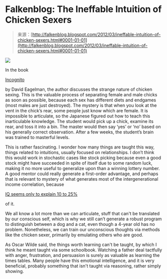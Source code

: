 <!--yml
category: 未分类
date: 2024-05-12 20:33:06
-->

# Falkenblog: The Ineffable Intuition of Chicken Sexers

> 来源：[http://falkenblog.blogspot.com/2012/03/ineffable-intuition-of-chicken-sexers.html#0001-01-01](http://falkenblog.blogspot.com/2012/03/ineffable-intuition-of-chicken-sexers.html#0001-01-01)

[![](img/4f10c6b4e124249d6f8a513e8ea9026a.png)](https://blogger.googleusercontent.com/img/b/R29vZ2xl/AVvXsEiZERO7EhP5n5gq5EmGaWItNEQSZk9lluNJaSBfN6TaCE5kETyHUz1u3gy8NcDFrNCyWnBe91CU-I4rOwz578OhK32fB6ah23yLJ0MQlLz7R7No2rO4ixG1hgARl1MmcMAtcD0umA/s1600/chicken-sexer_072803-708985.jpg)

In the book

[Incognito](http://www.amazon.com/Incognito-The-Secret-Lives-Brain/dp/0307377334/ref=sr_1_1?s=books&ie=UTF8&qid=1332713816&sr=1-1)

by David Eagelman, the author discusses the strange nature of chicken sexing. This is the valuable process of separating female and male chicks as soon as possible, because each sex has different diets and endgames (most males are just destroyed). The mystery is that when you look at the vent in the chick’s rear, some people just know which are female. It is impossible to articulate, so the Japanese figured out how to teach this inarticulable knowledge. The student would pick up a chick, examine its rear, and toss it into a bin. The master would then say ‘yes’ or ‘no’ based on his generally correct observation. After a few weeks, the student’s brain was trained to masterful levels.

This is rather fascinating. I wonder how many things are taught this way, things related to intuitions, usually focused on relationships. I don’t think this would work in stochastic cases like stock picking because even a good stock might have succeeded in spite of itself due to some random luck, making it no more useful to generalize upon than a winning lottery number. A good mentor could really generate a first-order advantage, and perhaps that is relevant to mystery of what generates most of the intergenerational income correlation, because

[IQ seems only to explain 10 to 25%](http://www.jasoncollins.org/2011/03/income-and-iq/)

of it.

We all know a lot more than we can articulate, stuff that can't be translated by our conscious self, which is why we still can’t generate a robust program to distinguish between a dog and a cat, even though a 4-year old has no problem. Nonetheless, we can train our unconscious thoughts via methods like the chicken sexer, primarily by emulating others who are good.

As Oscar Wilde said, the things worth learning can't be taught, by which I think he meant taught via some schoolbook. Watching a father deal tactfully with anger, frustration, and persuasion is surely as valuable as learning the times tables. Many people have this emotional intelligence, and it is very beneficial, probably something that isn't taught via reasoning, rather simply showing.